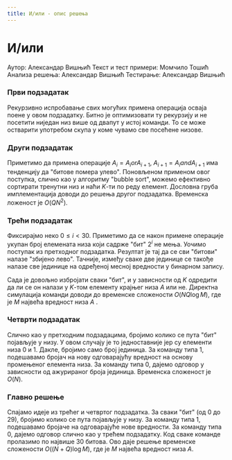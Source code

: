 ```yaml
---
title: И/или - опис решења
---
```


# И/или
 
Аутор: Александар Вишњић
Текст и тест примери: Момчило Тошић
Анализа решења: Александар Вишњић
Тестирање: Александар Вишњић

  

### Први подзадатак
Рекурзивно испробавање свих могућих примена операција осваја поене у овом подзадатку. Битно је оптимизовати ту рекурзију и не посетити ниједан низ више од двапут у истој команди. То се може остварити употребом скупа у коме чувамо све посећене низове.
  

### Други подзадатак
Приметимо да примена операције $A_i = A_i or A_{i+1}, \ A_{i+1} = A_i and A_{i+1}$ има тенденцију да "битове помера улево". Поновљеном применом овог поступка, слично као у алгоритму "bubble sort", можемо ефективно сортирати тренутни низ и наћи $K$-ти по реду елемент. Дословна груба имплементација доводи до решења другог подзадатка. Временска ложеност је $O(QN^2)$.

### Трећи подзадатак
Фиксирајмо неко $0 \leq i < 30$. Приметимо да се након примене операције укупан број елемената низа који садрже "бит" $2^i$ не мења. Уочимо поступак из претходног подзадатка. Резултат је тај да се сви "битови" налазе "збијено лево". Тачније, између сваке две јединице се такође налазе све јединице на одређеној месној вредности у бинарном запису.

Сада је довољно избројати сваки "бит", и у зависности од $K$ одредити да ли се он налази у $K$-том елементу крајњег низа $A$ или не. Директна симулација команди доводи до временске сложености $O(NQ\log M)$, где је $M$ највећа вредност низа $A$ .

  

### Четврти подзадатак
Слично као у претходним подзадацима, бројимо колико се пута "бит" појављује у низу. У овом случају је то једноставније јер су елементи низа $0$ и $1$. Дакле, бројимо само број јединица. За команду типа $1$, подешавамо бројач на нову одговарајућу вредност на основу промењеног елемента низа. За команду типа $0$, дајемо одговор у зависности од ажурираног броја јединица. Временска сложеност је $O(N)$. 

  

### Главно решење
Спајамо идеје из трећег и четвртог подзадатка. За сваки "бит" (од $0$ до $29$), бројимо колико се пута појављује у низу. За команду типа $1$, подешавамо бројаче на одговарајуће нове вредности. За команду типа $0$, дајемо одговор слично као у трећем подзадатку. Код сваке команде пролазимо по највише $30$ битова. Ово даје решење временске сложености $O((N+Q)\log M)$, где је $M$ највећа вредност низа $A$.
